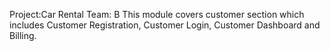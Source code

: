 Project:Car Rental
Team: B
This module covers customer section which includes Customer Registration, Customer Login, Customer Dashboard and Billing.
